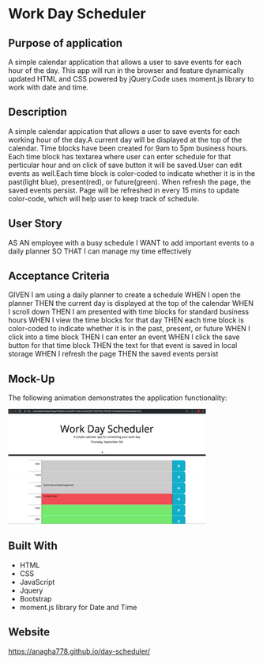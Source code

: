 # Work Day Scheduler

## Purpose of application
A simple calendar application that allows a user to save events for each hour of the day. This app will run in the browser and feature dynamically updated HTML and CSS powered by jQuery.Code uses moment.js library to work with date and time.

## Description
A simple calendar appication that allows a user to save events for each working hour of the day.A current day will be displayed at the top of the calendar. Time blocks have been created for 9am to 5pm business hours. Each time block has textarea where user can enter schedule for that perticular hour and on click of save button it will be saved.User can edit events as well.Each time block is color-coded to indicate whether it is in the past(light blue), present(red), or future(green). When refresh the page, the saved events persist. Page will be refreshed in every 15 mins to update color-code, which will help user to keep track of schedule.


## User Story
AS AN employee with a busy schedule
I WANT to add important events to a daily planner
SO THAT I can manage my time effectively

## Acceptance Criteria
GIVEN I am using a daily planner to create a schedule
WHEN I open the planner
THEN the current day is displayed at the top of the calendar
WHEN I scroll down
THEN I am presented with time blocks for standard business hours
WHEN I view the time blocks for that day
THEN each time block is color-coded to indicate whether it is in the past, present, or future
WHEN I click into a time block
THEN I can enter an event
WHEN I click the save button for that time block
THEN the text for that event is saved in local storage
WHEN I refresh the page
THEN the saved events persist

## Mock-Up
The following animation demonstrates the application functionality:

<div>
    <img src="./assets/images/mockup.gif" width="400px"/> 
</div>

## Built With
* HTML
* CSS
* JavaScript
* Jquery
* Bootstrap
* moment.js library for Date and Time

## Website

https://anagha778.github.io/day-scheduler/